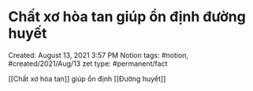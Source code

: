 # Chất xơ hòa tan giúp ổn định đường huyết

Created: August 13, 2021 3:57 PM
Notion tags: #notion, #created/2021/Aug/13
zet type: #permanent/fact

[[Chất xơ hòa tan]] giúp ổn định [[Đường huyết]]